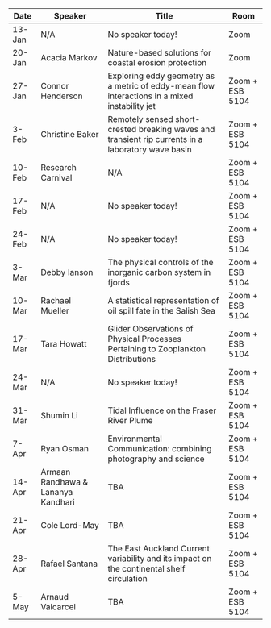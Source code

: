 Date  |  Speaker                                            |  Title                                                                                                |  Room
---------|-----------------------------------------------------|---------------------------------------------------------------------------------------------------------------------|------
13-Jan   |  N/A                                             |  No speaker today!                                                                                         |  Zoom
20-Jan   |  Acacia Markov                                         |   Nature-based solutions for coastal erosion protection                                                                                          |  Zoom
27-Jan   |  Connor Henderson                                          |  Exploring eddy geometry as a metric of eddy-mean flow interactions in a mixed instability jet                                                                                       |  Zoom + ESB 5104
3-Feb   |   Christine Baker                                            |  Remotely sensed short-crested breaking waves and transient rip currents in a laboratory wave basin                                                                                    |  Zoom + ESB 5104
10-Feb   | Research Carnival                                       |  N/A                                                                                            |  Zoom + ESB 5104
17-Feb   |  N/A                                             |  No speaker today!                                                                                          |  Zoom + ESB 5104
24-Feb   |  N/A                                          |  No speaker today!                                                                                         |  Zoom + ESB 5104
3-Mar   |   Debby Ianson                                          |  The physical controls of the inorganic carbon system in fjords                                                                                            |  Zoom + ESB 5104
10-Mar   |  Rachael Mueller                                              |  A statistical representation of oil spill fate in the Salish Sea                                                                                           |  Zoom + ESB 5104
17-Mar   |  Tara Howatt                                          |  Glider Observations of Physical Processes Pertaining to Zooplankton Distributions                                                                                        |  Zoom + ESB 5104
24-Mar   | N/A                                               |  No speaker today!                                                                                            |  Zoom + ESB 5104
31-Mar   | Shumin Li                                           |  Tidal Influence on the Fraser River Plume                                                                                           |  Zoom + ESB 5104
7-Apr   | Ryan Osman                                            |  Environmental Communication: combining photography and science                                                                                         |  Zoom + ESB 5104
14-Apr   | Armaan Randhawa & Lananya Kandhari                                           |  TBA                                                                                            |  Zoom + ESB 5104
21-Apr   |   Cole Lord-May                                           |  TBA                                                                                           |  Zoom + ESB 5104
28-Apr   |    Rafael Santana                                        |  The East Auckland Current variability and its impact on the continental shelf circulation                                                                                           |  Zoom + ESB 5104
5-May   |    Arnaud Valcarcel                                       |  TBA                                                                                           |  Zoom + ESB 5104
